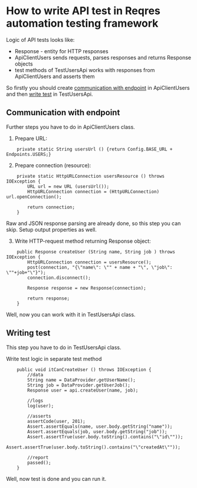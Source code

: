 # How to write API test in Reqres automation testing framework

Logic of API tests looks like:
- Response - entity for HTTP responses
- ApiClientUsers sends requests, parses responses and returns
Response objects
- test methods of TestUsersApi works with responses from 
  ApiClientUsers and asserts them
  
So firstly you should create [communication with endpoint](#communication-with-endpoint)
in 
ApiClientUsers and then [write test](#writing-test) in TestUsersApi.

## Communication with endpoint

Further steps you have to do in ApiClientUsers class.
1. Prepare URL:
```
    private static String usersUrl () {return Config.BASE_URL + Endpoints.USERS;}
```

2. Prepare connection (resource):
```
    private static HttpURLConnection usersResource () throws IOException {
        URL url = new URL (usersUrl());
        HttpURLConnection connection = (HttpURLConnection) url.openConnection();

        return connection;
    }
```

Raw and JSON response parsing are already done, so this step you
can skip. Setup output properties as well.

3. Write HTTP-request method returning Response object:
```
    public Response createUser (String name, String job ) throws IOException {
        HttpURLConnection connection = usersResource();
        post(connection, "{\"name\": \"" + name + "\", \"job\": \""+job+"\"}");
        connection.disconnect();

        Response response = new Response(connection);

        return response;
    }
```

Well, now you can work with it in TestUsersApi class.

## Writing test

This step you have to do in TestUsersApi class.

Write test logic in separate test method

```
    public void itCanCreateUser () throws IOException {
        //data
        String name = DataProvider.getUserName();
        String job = DataProvider.getUserJob();
        Response user = api.createUser(name, job);

        //logs
        log(user);

        //asserts
        assertCode(user, 201);
        Assert.assertEquals(name, user.body.getString("name"));
        Assert.assertEquals(job, user.body.getString("job"));
        Assert.assertTrue(user.body.toString().contains("\"id\""));
        Assert.assertTrue(user.body.toString().contains("\"createdAt\""));

        //report
        passed();
    }
```

Well, now test is done and you can run it.